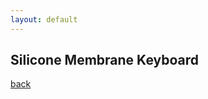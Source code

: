```yaml
---
layout: default
---
```


## Silicone Membrane Keyboard



<script src="https://embed.github.com/view/3d/bbenchoff/Dumb-Badge/master//Keyboard/keyboard.stl"></script>


[back](./)